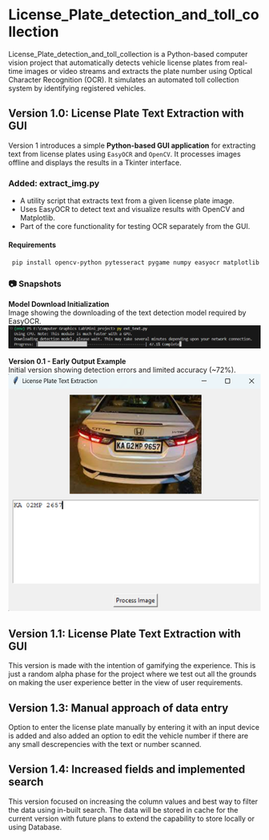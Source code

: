 # License_Plate_detection_and_toll_collection
License_Plate_detection_and_toll_collection is a Python-based computer vision project that automatically detects vehicle license plates from real-time images or video streams and extracts the plate number using Optical Character Recognition (OCR). It simulates an automated toll collection system by identifying registered vehicles.

## Version 1.0: License Plate Text Extraction with GUI
Version 1 introduces a simple **Python-based GUI application** for extracting text from license plates using `EasyOCR` and `OpenCV`. It processes images offline and displays the results in a Tkinter interface.

### Added: extract_img.py
- A utility script that extracts text from a given license plate image.  
- Uses EasyOCR to detect text and visualize results with OpenCV and Matplotlib.  
- Part of the core functionality for testing OCR separately from the GUI.
#### Requirements 
``` bash
 pip install opencv-python pytesseract pygame numpy easyocr matplotlib numpy pillow
```
### 📷 Snapshots

**Model Download Initialization**  
Image showing the downloading of the text detection model required by EasyOCR.  
![Model Downloading](assets/Downloading_Detection_model.png)

**Version 0.1 - Early Output Example**  
Initial version showing detection errors and limited accuracy (~72%).  
![Version 0.1 Output](./assets/ver0_1.png)


## Version 1.1: License Plate Text Extraction with GUI
This version is made with the intention of gamifying the experience. This is just a random alpha phase for the project where we test out all the grounds on making the user experience better in the view of user requirements.

## Version 1.3: Manual approach of data entry
Option to enter the license plate manually by entering it with an input device is added and also added an option to edit the vehicle number if there are any small descrepencies with the text or number scanned.

## Version 1.4: Increased fields and implemented search
This version focused on increasing the column values and best way to filter the data using in-built search. The data will be stored in cache for the current version with future plans to extend the capability to store locally or using Database.